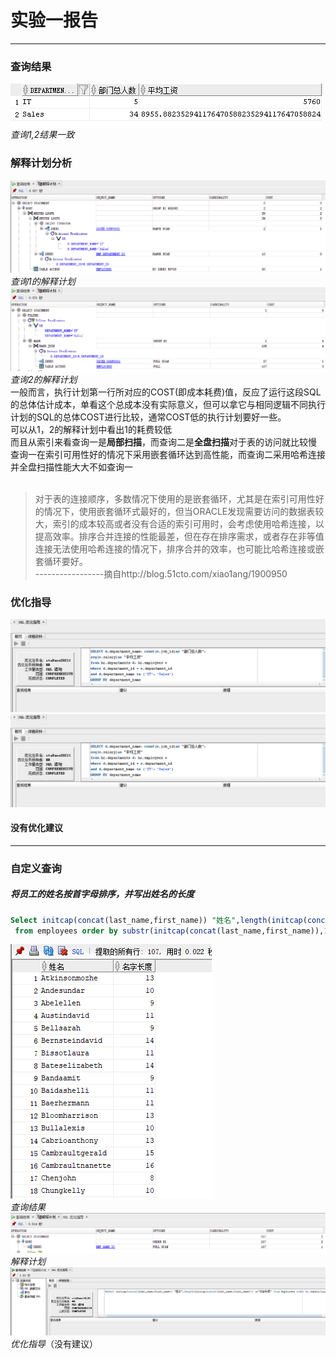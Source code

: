 # 实验一报告
---
### 查询结果

 

![查询结果](./2.png)
<br>_查询1,2结果一致_

### 解释计划分析
![查询1解释计划](./query1_plan.png)
<br>_查询1的解释计划_
![查询2解释计划](./query2_plan.png)
<br>_查询2的解释计划_
<br>
一般而言，执行计划第一行所对应的COST(即成本耗费)值，反应了运行这段SQL的总体估计成本，单看这个总成本没有实际意义，但可以拿它与相同逻辑不同执行计划的SQL的总体COST进行比较，通常COST低的执行计划要好一些。
<br>可以从1，2的解释计划中看出1的耗费较低
<br>而且从索引来看查询一是**局部扫描**，而查询二是**全盘扫描**对于表的访问就比较慢
<br>查询一在索引可用性好的情况下采用嵌套循环达到高性能，而查询二采用哈希连接并全盘扫描性能大大不如查询一
<br>
<br>
> 对于表的连接顺序，多数情况下使用的是嵌套循环，尤其是在索引可用性好的情况下，使用嵌套循环式最好的，但当ORACLE发现需要访问的数据表较大，索引的成本较高或者没有合适的索引可用时，会考虑使用哈希连接，以提高效率。排序合并连接的性能最差，但在存在排序需求，或者存在非等值连接无法使用哈希连接的情况下，排序合并的效率，也可能比哈希连接或嵌套循环要好。
<br>-----------------摘自http://blog.51cto.com/xiao1ang/1900950

### 优化指导
![优化指导1](./8.png)
<br>
![优化指导2](./9.png)
#### 没有优化建议
---

### 自定义查询
##### _将员工的姓名按首字母排序，并写出姓名的长度_
~~~sql
Select initcap(concat(last_name,first_name)) "姓名",length(initcap(concat(last_name,first_name))) as"名字长度"
 from employees order by substr(initcap(concat(last_name,first_name)),1,1);
~~~
![自定义查询结果](./DIY_query.png)
<br>_查询结果_
<br>![自定义解释计划](./DIY_plan.png)
<br>_解释计划_
<br>![优化指导](./DIY_optimization.png)
<br>_优化指导_（没有建议）
